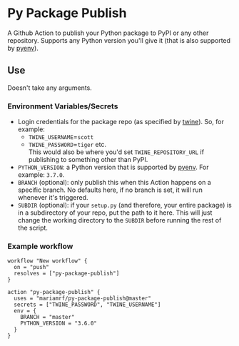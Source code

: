 # Py Package Publish
A Github Action to publish your Python package to PyPI or any other repository. Supports any Python version you'll give it (that is also supported by [pyenv](https://github.com/pyenv/pyenv)).

## Use
Doesn't take any arguments.

### Environment Variables/Secrets
- Login credentials for the package repo (as specified by [twine](https://twine.readthedocs.io/en/latest/#environment-variables)). So, for example:
    - `TWINE_USERNAME`=`scott`
    - `TWINE_PASSWORD`=`tiger`
    etc.  
This would also be where you'd set `TWINE_REPOSITORY_URL` if publishing to something other than PyPI.
- `PYTHON_VERSION`: a Python version that is supported by [pyenv](https://github.com/pyenv/pyenv). For example: `3.7.0`.
- `BRANCH` (optional): only publish this when this Action happens on a specific branch. No defaults here, if no branch is set, it will run whenever it's triggered.
- `SUBDIR` (optional): if your `setup.py` (and therefore, your entire package) is in a subdirectory of your repo, put the path to it here. This will just change the working directory to the `SUBDIR` before running the rest of the script.

### Example workflow
```hcl
workflow "New workflow" {
  on = "push"
  resolves = ["py-package-publish"]
}

action "py-package-publish" {
  uses = "mariamrf/py-package-publish@master"
  secrets = ["TWINE_PASSWORD", "TWINE_USERNAME"]
  env = {
    BRANCH = "master"
    PYTHON_VERSION = "3.6.0"
  }
}
```
